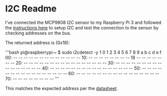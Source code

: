 
# I2C Readme

I've connected the MCP9808 I2C sensor to my Raspberry Pi 3 and followed 
the [instructions here](https://diyprojects.io/activate-i2c-bus-raspberry-pi-3-zero/) to setup I2C and test the connection to the sensor
by checking addresses on the bus.

The returned address is (0x18):

'''bash
pi@raspberrypi:~ $ sudo i2cdetect -y 1
     0  1  2  3  4  5  6  7  8  9  a  b  c  d  e  f
00:          -- -- -- -- -- -- -- -- -- -- -- -- --
10: -- -- -- -- -- -- -- -- 18 -- -- -- -- -- -- --
20: -- -- -- -- -- -- -- -- -- -- -- -- -- -- -- --
30: -- -- -- -- -- -- -- -- -- -- -- -- -- -- -- --
40: -- -- -- -- -- -- -- -- -- -- -- -- -- -- -- --
50: -- -- -- -- -- -- -- -- -- -- -- -- -- -- -- --
60: -- -- -- -- -- -- -- -- -- -- -- -- -- -- -- --
70: -- -- -- -- -- -- -- --
'''

This matches the expected address per the [datasheet](https://cdn-learn.adafruit.com/downloads/pdf/adafruit-mcp9808-precision-i2c-temperature-sensor-guide.pdf).
 
